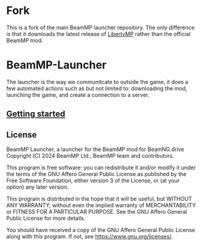 # Fork
This is a fork of the main BeamMP launcher repository. The only difference is that it downloads the latest release of [LibertyMP](https://github.com/spicymemeball101/LibertyMP/) rather than the official BeamMP mod.

# BeamMP-Launcher

The launcher is the way we communitcate to outside the game, it does a few automated actions such as but not limited to: downloading the mod, launching the game, and create a connection to a server.

## [Getting started](https://docs.beammp.com/game/getting-started/)

## License

BeamMP Launcher, a launcher for the BeamMP mod for BeamNG.drive
Copyright (C) 2024 BeamMP Ltd., BeamMP team and contributors.

This program is free software: you can redistribute it and/or modify
it under the terms of the GNU Affero General Public License as published
by the Free Software Foundation, either version 3 of the License, or
(at your option) any later version.

This program is distributed in the hope that it will be useful,
but WITHOUT ANY WARRANTY; without even the implied warranty of
MERCHANTABILITY or FITNESS FOR A PARTICULAR PURPOSE.  See the
GNU Affero General Public License for more details.

You should have received a copy of the GNU Affero General Public License
along with this program.  If not, see <https://www.gnu.org/licenses/>.

